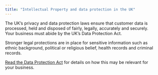 ```yaml
---
title: "Intellectual Property and data protection in the UK"
---
```

The UK’s privacy and data protection laws ensure that customer data is processed, held and disposed of fairly, legally, accurately and securely. Your business must abide by the UK’s Data Protection Act. 

Stronger legal protections are in place for sensitive information such as ethnic background, political or religious belief, health records and criminal records.

[Read the Data Protection Act](http://www.legislation.gov.uk/ukpga/1998/29/contents) for details on how this may be relevant for your business.
